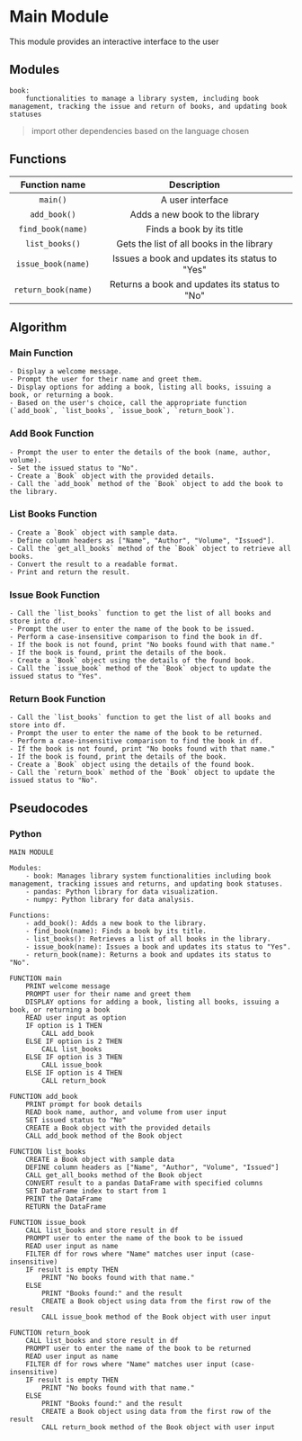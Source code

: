 # Main Module

This module provides an interactive interface to the user


## Modules

    book: 
        functionalities to manage a library system, including book management, tracking the issue and return of books, and updating book statuses

> import other dependencies based on the language chosen

    
## Functions

|Function name | Description |
|:--:|:--:|
|`main()`|A user interface|
|`add_book()`|Adds a new book to the library|
|`find_book(name)`|Finds a book by its title|
|`list_books()`|Gets the list of all books in the library|
|`issue_book(name)`|Issues a book and updates its status to "Yes"|
|`return_book(name)`|Returns a book and updates its status to "No"|


## Algorithm

### Main Function

    - Display a welcome message.
    - Prompt the user for their name and greet them.
    - Display options for adding a book, listing all books, issuing a book, or returning a book.
    - Based on the user's choice, call the appropriate function (`add_book`, `list_books`, `issue_book`, `return_book`).

### Add Book Function

    - Prompt the user to enter the details of the book (name, author, volume).
    - Set the issued status to "No".
    - Create a `Book` object with the provided details.
    - Call the `add_book` method of the `Book` object to add the book to the library.

### List Books Function

    - Create a `Book` object with sample data.
    - Define column headers as ["Name", "Author", "Volume", "Issued"].
    - Call the `get_all_books` method of the `Book` object to retrieve all books.
    - Convert the result to a readable format.
    - Print and return the result.

### Issue Book Function

    - Call the `list_books` function to get the list of all books and store into df.
    - Prompt the user to enter the name of the book to be issued.
    - Perform a case-insensitive comparison to find the book in df.
    - If the book is not found, print "No books found with that name."
    - If the book is found, print the details of the book.
    - Create a `Book` object using the details of the found book.
    - Call the `issue_book` method of the `Book` object to update the issued status to "Yes".

### Return Book Function

    - Call the `list_books` function to get the list of all books and store into df.
    - Prompt the user to enter the name of the book to be returned.
    - Perform a case-insensitive comparison to find the book in df.
    - If the book is not found, print "No books found with that name."
    - If the book is found, print the details of the book.
    - Create a `Book` object using the details of the found book.
    - Call the `return_book` method of the `Book` object to update the issued status to "No".


## Pseudocodes

### Python

```pseudocode
MAIN MODULE

Modules:
    - book: Manages library system functionalities including book management, tracking issues and returns, and updating book statuses.
    - pandas: Python library for data visualization.
    - numpy: Python library for data analysis.

Functions:
    - add_book(): Adds a new book to the library.
    - find_book(name): Finds a book by its title.
    - list_books(): Retrieves a list of all books in the library.
    - issue_book(name): Issues a book and updates its status to "Yes".
    - return_book(name): Returns a book and updates its status to "No".

FUNCTION main
    PRINT welcome message
    PROMPT user for their name and greet them
    DISPLAY options for adding a book, listing all books, issuing a book, or returning a book
    READ user input as option
    IF option is 1 THEN
        CALL add_book
    ELSE IF option is 2 THEN
        CALL list_books
    ELSE IF option is 3 THEN
        CALL issue_book
    ELSE IF option is 4 THEN
        CALL return_book

FUNCTION add_book
    PRINT prompt for book details
    READ book name, author, and volume from user input
    SET issued status to "No"
    CREATE a Book object with the provided details
    CALL add_book method of the Book object

FUNCTION list_books
    CREATE a Book object with sample data
    DEFINE column headers as ["Name", "Author", "Volume", "Issued"]
    CALL get_all_books method of the Book object
    CONVERT result to a pandas DataFrame with specified columns
    SET DataFrame index to start from 1
    PRINT the DataFrame
    RETURN the DataFrame

FUNCTION issue_book
    CALL list_books and store result in df
    PROMPT user to enter the name of the book to be issued
    READ user input as name
    FILTER df for rows where "Name" matches user input (case-insensitive)
    IF result is empty THEN
        PRINT "No books found with that name."
    ELSE
        PRINT "Books found:" and the result
        CREATE a Book object using data from the first row of the result
        CALL issue_book method of the Book object with user input

FUNCTION return_book
    CALL list_books and store result in df
    PROMPT user to enter the name of the book to be returned
    READ user input as name
    FILTER df for rows where "Name" matches user input (case-insensitive)
    IF result is empty THEN
        PRINT "No books found with that name."
    ELSE
        PRINT "Books found:" and the result
        CREATE a Book object using data from the first row of the result
        CALL return_book method of the Book object with user input
```

